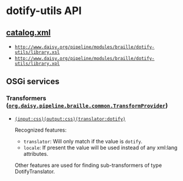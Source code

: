 # dotify-utils API

## <a href="resources/META-INF/catalog.xml" class="source">catalog.xml</a>

- <a href="resources/xml/library.xsl" class="apidoc">`http://www.daisy.org/pipeline/modules/braille/dotify-utils/library.xsl`</a>
- <a href="resources/xml/library.xpl" class="apidoc">`http://www.daisy.org/pipeline/modules/braille/dotify-utils/library.xpl`</a>

## OSGi services

### Transformers ([`org.daisy.pipeline.braille.common.TransformProvider`](http://daisy.github.io/pipeline/api/org/daisy/pipeline/braille/common/TransformProvider.html))

- [`(input:css)(output:css)(translator:dotify)`](java/org/daisy/pipeline/braille/dotify/impl/DotifyCSSBlockTransform.java)
  
  Recognized features:
  
  - `translator`: Will only match if the value is `dotify`.
  - `locale`: If present the value will be used instead of any xml:lang attributes.
  
  Other features are used for finding sub-transformers of type DotifyTranslator.
  


<link rev="dp2:doc" href="./"/>
<link rel="rdf:type" href="http://www.daisy.org/ns/pipeline/apidoc"/>
